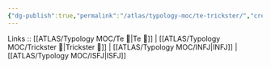 ```yaml
---
{"dg-publish":true,"permalink":"/atlas/typology-moc/te-trickster/","created":"2023-01-05T12:05:10.315+01:00","updated":"2023-03-09T09:59:09.356+01:00"}
---
```


Links :: [[ATLAS/Typology MOC/Te 🏹\|Te 🏹]] | [[ATLAS/Typology MOC/Trickster 🤡\|Trickster 🤡]] | [[ATLAS/Typology MOC/INFJ\|INFJ]] | [[ATLAS/Typology MOC/ISFJ\|ISFJ]]